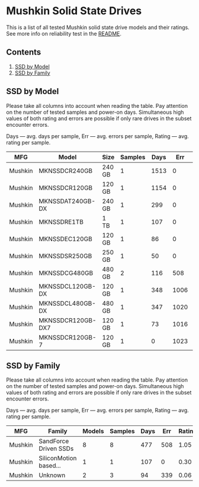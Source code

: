 Mushkin Solid State Drives
==========================

This is a list of all tested Mushkin solid state drive models and their ratings. See
more info on reliability test in the [README](https://github.com/linuxhw/SMART).

Contents
--------

1. [ SSD by Model  ](#ssd-by-model)
2. [ SSD by Family ](#ssd-by-family)

SSD by Model
------------

Please take all columns into account when reading the table. Pay attention on the
number of tested samples and power-on days. Simultaneous high values of both rating
and errors are possible if only rare drives in the subset encounter errors.

Days   — avg. days per sample,
Err    — avg. errors per sample,
Rating — avg. rating per sample.

| MFG       | Model              | Size   | Samples | Days  | Err   | Rating |
|-----------|--------------------|--------|---------|-------|-------|--------|
| Mushkin   | MKNSSDCR240GB      | 240 GB | 1       | 1513  | 0     | 4.15   |
| Mushkin   | MKNSSDCR120GB      | 120 GB | 1       | 1154  | 0     | 3.16   |
| Mushkin   | MKNSSDAT240GB-DX   | 240 GB | 1       | 299   | 0     | 0.82   |
| Mushkin   | MKNSSDRE1TB        | 1 TB   | 1       | 107   | 0     | 0.30   |
| Mushkin   | MKNSSDEC120GB      | 120 GB | 1       | 86    | 0     | 0.24   |
| Mushkin   | MKNSSDSR250GB      | 250 GB | 1       | 50    | 0     | 0.14   |
| Mushkin   | MKNSSDCG480GB      | 480 GB | 2       | 116   | 508   | 0.01   |
| Mushkin   | MKNSSDCL120GB-DX   | 120 GB | 1       | 348   | 1006  | 0.00   |
| Mushkin   | MKNSSDCL480GB-DX   | 480 GB | 1       | 347   | 1020  | 0.00   |
| Mushkin   | MKNSSDCR120GB-DX7  | 120 GB | 1       | 73    | 1016  | 0.00   |
| Mushkin   | MKNSSDCR120GB-7    | 120 GB | 1       | 0     | 1023  | 0.00   |

SSD by Family
-------------

Please take all columns into account when reading the table. Pay attention on the
number of tested samples and power-on days. Simultaneous high values of both rating
and errors are possible if only rare drives in the subset encounter errors.

Days   — avg. days per sample,
Err    — avg. errors per sample,
Rating — avg. rating per sample.

| MFG       | Family                 | Models | Samples | Days  | Err   | Rating |
|-----------|------------------------|--------|---------|-------|-------|--------|
| Mushkin   | SandForce Driven SSDs  | 8      | 8       | 477   | 508   | 1.05   |
| Mushkin   | SiliconMotion based... | 1      | 1       | 107   | 0     | 0.30   |
| Mushkin   | Unknown                | 2      | 3       | 94    | 339   | 0.06   |
